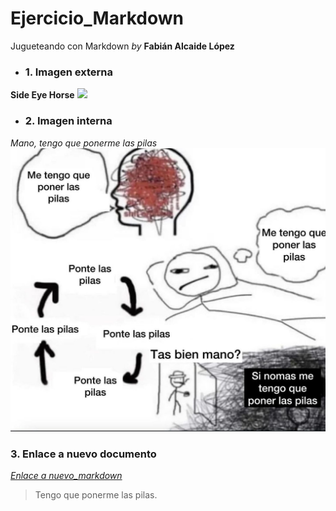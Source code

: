# Ejercicio_Markdown
Jugueteando con Markdown *by* __Fabián Alcaide López__

* ### 1. Imagen externa
**Side Eye Horse**
![](https://i.kym-cdn.com/photos/images/original/002/854/268/1eb)
* ### 2. Imagen interna
*Mano, tengo que ponerme las pilas*
![](images/tengoqueponermelaspilas.jpg)
### 3. Enlace a nuevo documento
_[Enlace a nuevo_markdown](./nuevo_markdown.md)_

> Tengo que ponerme las pilas.